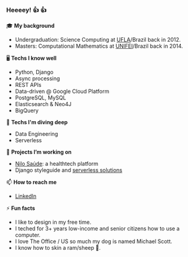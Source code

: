 ### Heeeey! 👍 👍  

🎓 **My background**
- Undergraduation: Science Computing at [UFLA](https://ufla.br/)/Brazil back in 2012.
- Masters: Computational Mathematics at [UNIFEI](https://unifei.edu.br/)/Brazil back in 2014.

🖥 **Techs I know well**
- Python, Django
- Async processing
- REST APIs
- Data-driven @ Google Cloud Platform
- PostgreSQL, MySQL
- Elasticsearch & Neo4J
- BigQuery

📖 **Techs I'm diving deep**
- Data Engineering
- Serverless

🔭 **Projects I’m working on**
- [Nilo Saúde](https://www.nilosaude.com.br/): a healthtech platform
- Django styleguide and [serverless solutions](https://github.com/orgs/flamingo-run/)

📫 **How to reach me**
- [LinkedIn](https://www.linkedin.com/in/joaodaher/)

⚡️ **Fun facts**
- I like to design in my free time.
- I teched for 3+ years low-income and senior citizens how to use a computer.
- I love The Office / US so much my dog is named Michael Scott.
- I know how to skin a ram/sheep 🐑.
